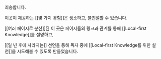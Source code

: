 죄송합니다.

이곳이 제공하는 [[몇 가지 경험]]은 
생소하고, 불친절할 수 있습니다.

[[여러 페이지로 분산]]된 이 곳은
페이지들의 링크과 관계를 통해
[[Local-first Knowledge]]를 설명하고,

[[일 년 후에 사라지는]] 선언을 통해
독자 중에 [[Local-first Knowledge를 위한 실천]]을 
시도해볼 수 있도록 만들었습니다.